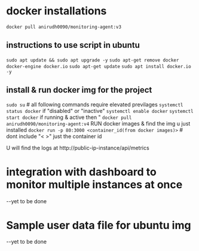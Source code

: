 # docker installations
`docker pull anirudh0090/monitoring-agent:v3`

## instructions to use script in ubuntu
`sudo apt update && sudo apt upgrade -y`
`sudo apt-get remove docker docker-engine docker.io`
`sudo apt-get update`
`sudo apt install docker.io -y`

## install & run docker img for the project

`sudo su` # all following commands require elevated previlages
`systemctl status docker`
if "disabled" or "inactive"
`systemctl enable docker`
`systemctl start docker`
if running & active then "
`docker pull anirudh0090/monitoring-agent:v4`
RUN docker images & find the img u just installed
`docker run -p 80:3000 <container_id(from docker images)>` # dont include "< >" just the container id

U will find the logs at http://public-ip-instance/api/metrics

# integration with dashboard to monitor multiple instances at once
--yet to be done

# Sample user data file for ubuntu img
--yet to be done
